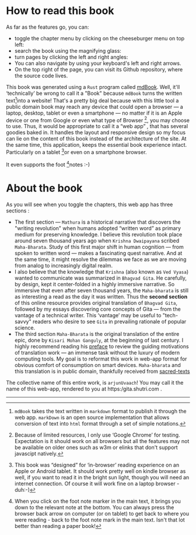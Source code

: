 # How to read this book

As far as the features go, you can:

- toggle the chapter menu by clicking on the cheeseburger menu on top left: <i class="fa fa-fw fa-bars"></i>
- search the book using the magnifying glass: <i class="fa fa-fw fa-search"></i> 
- turn pages by clicking the left and right angles:<i class="fa fa-fw fa-angle-left"></i> <i class="fa fa-fw fa-angle-right"></i> 
- You can also navigate by using your keyboard's left and right arrows. 
- On the top right of the page, you can visit its Github <i class="fa fa-fw fa-github"></i> repository, where the source code lives.

This book was generated using a `Rust` program called [mdBook](https://github.com/rust-lang/mdBook). Well, it'll ‘technically’ be wrong to call it a "Book" because `mdBook` turns the written text[^text]into a website! That's a pretty big deal because with this little tool a public domain book may reach any device that could open a browser — a laptop, desktop, tablet or even a smartphone — no matter if it is an Apple device or one from Google or even what type of Browser [^browser], you may choose to use. Thus, it would be appropriate to call it a “web app” , that has several goodies baked in. It handles the layout and responsive design so my focus can lie on the content of this book instead of the architecture of the site. At the same time, this application, keeps the essential book experience intact. Particularly on a tablet [^tablet]or even on a smartphone browser.

It even supports the foot [^foot]notes :-)

# About the book

As you will see when you toggle the chapters, this web app has three sections :

- The first section — `Mathura` is a historical narrative that discovers the "writing revolution" when humans adopted “written word” as primary medium for preserving knowledge. I believe this revolution took place around seven thousand years ago when `Krishna Dwaipayana` scribed `Maha-Bharata`. Study of this first major shift in human cognition — from spoken to written word — makes a fascinating quest narrative. And at the same time, it might resolve the dilemmas we face as we are moving from analog to increasingly digital realm. 
- I also believe that the knowledge that `Krishna` (also known as `Ved Vyasa`) wanted to communicate was summarized in `Bhagvad Gita`. He carefully, by design, kept it center-folded in a highly immersive narrative. So immersive that even after seven thousand years, the `Maha-bharata` is still as interesting a read as the day it was written. Thus the **second section** of this online resource provides original translation of `Bhagvad Gita`, followed by my essays discovering core concepts of Gita — from the vantage of a technical writer. This ‘vantage’ may be useful to "tech-savvy" readers who desire to see `Gita` in prevailing rationale of popular science.
- The third section `Maha-Bharata` is the original translation of the entire epic, done by `Kisari Mohan Ganguly`, at the beginning of last century. I highly recommend reading his [preface](https://gita.shutri.com/maha00.html) to review the guiding motivations of translation work — an immense task without the luxury of modern computing tools. My goal is to reformat this work in web-app format for obvious comfort of consumption on smart devices. `Maha-bharata` and this translation is in public domain, thankfully received from [sacred-texts](https://www.sacred-texts.com/)

The collective name of this entire work, is `arjunUvaach`! You may call it the name of this web-app, rendered to you at https:/gita.shutri.com . 

---

[^text]: `mdBook` takes the text written in `markdown` format to publish it through the web app. `markDown` is an open source implementation that allows conversion of text into `html` format through a set of simple notations. 

[^browser]: Because of limited resources, I only use ‘Google Chrome’ for testing. Expectation is it should work on all browsers but all the features may not be available on older ones such as w3m or elinks that don't support javascipt natively.

[^tablet]: This book was “designed” for ‘in-browser’ reading experience on an Apple or Android tablet. It should work pretty well on kindle browser as well, if you want to read it in the bright sun light, though you will need an internet connection. Of course it will work fine on a laptop browser - duh:-)

[^foot]: When you click on the foot note marker in the main text, it brings you down to the relevant note at the bottom. You can always press the browser back arrow on computer (or on tablet) to get back to where you were reading - back to the foot note mark in the main text. Isn't that lot better than reading a paper book!

[^experience]: Modern  web-apps, offer a multitude of 'Themes' - the fonts, color combinations, and the font sizes. It is almost impossible to review the text though all the possible combinations. Thus a time-pressed editor must choose one to preview the write ups (:- . It was much easier in older times when all books had the same white-ish color and all words were mostly a shade of black :-)
